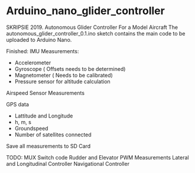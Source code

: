 # Arduino_nano_glider_controller
SKRIPSIE 2019. Autonomous Glider Controller For a Model Aircraft
The autonomous_glider_controller_0.1.ino sketch contains the main code to be uploaded to Arduino Nano.

Finished:
IMU Measurements:
- Accelerometer
- Gyroscope    ( Offsets needs to be determined)
- Magnetometer ( Needs to be calibrated)
- Pressure sensor for altitude calculation

Airspeed Sensor Measurements

GPS data
- Lattitude and Longitude
- h, m, s
- Groundspeed
- Number of satellites connected

Save all measurements to SD Card


TODO:
MUX Switch code
Rudder and Elevator PWM Measurements
Lateral and Longitudinal Controller 
Navigational Controller


